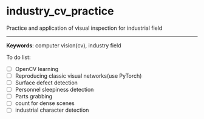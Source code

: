 
# industry_cv_practice

Practice and application of visual inspection for industrial field

----

**Keywords**: computer vision(cv), industry field

To do list:

- [ ] OpenCV learning
- [ ] Reproducing classic visual networks(use PyTorch)
- [ ] Surface defect detection
- [ ] Personnel sleepiness detection
- [ ] Parts grabbing
- [ ] count for dense scenes
- [ ] industrial character detection

